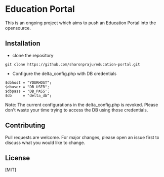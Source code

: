 # Education Portal

This is an ongoing project which aims to push an Education Portal into the opensource.

## Installation

* clone the repository   
```
git clone https://github.com/sharonpraju/education-portal.git
```
* Configure the delta_config.php with DB credentials
```
$dbhost = "YOURHOST";
$dbuser = "DB_USER";
$dbpass = 'DB_PASS';
$db     = "delta_db";
```
Note: The current configurations in the delta_config.php is revoked. Please don't waste your time trying to access the DB using those credentials.


## Contributing
Pull requests are welcome. For major changes, please open an issue first to discuss what you would like to change.


## License
[MIT]